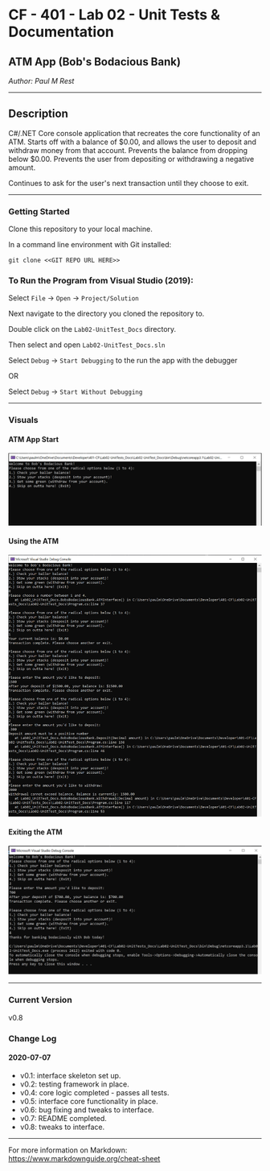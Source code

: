 # CF - 401 - Lab 02 - Unit Tests & Documentation

## ATM App (Bob's Bodacious Bank)

*Author: Paul M Rest*

----

## Description
C#/.NET Core console application that recreates the core functionality of an ATM. Starts
off with a balance of $0.00, and allows the user to deposit and withdraw money from
that account. Prevents the balance from dropping below $0.00. Prevents the user
from depositing or withdrawing a negative amount.

Continues to ask for the user's next transaction until they choose to exit.

---

### Getting Started
Clone this repository to your local machine.

In a command line environment with Git installed:

```
git clone <<GIT REPO URL HERE>>
```

### To Run the Program from Visual Studio (2019):
Select ```File``` -> ```Open``` -> ```Project/Solution```

Next navigate to the directory you cloned the repository to.

Double click on the ```Lab02-UnitTest_Docs``` directory.

Then select and open ```Lab02-UnitTest_Docs.sln```

Select ```Debug``` -> ```Start Debugging``` to the run the app with the debugger

OR

Select ```Debug``` -> ```Start Without Debugging```

---

### Visuals

#### ATM App Start
![ATM Start](Lab02-UnitTest_Docs/images/SampleStart.png)
#### Using the ATM
![ATM Use](Lab02-UnitTest_Docs/images/SampleOutput.png)
#### Exiting the ATM
![ATM Exit](Lab02-UnitTest_Docs/images/SampleExit.png)

---

### Current Version

v0.8

### Change Log

#### 2020-07-07

- v0.1: interface skeleton set up.
- v0.2: testing framework in place.
- v0.4: core logic completed - passes all tests.
- v0.5: interface core functionality in place.
- v0.6: bug fixing and tweaks to interface.
- v0.7: README completed.
- v0.8: tweaks to interface. 

------------------------------
For more information on Markdown: https://www.markdownguide.org/cheat-sheet